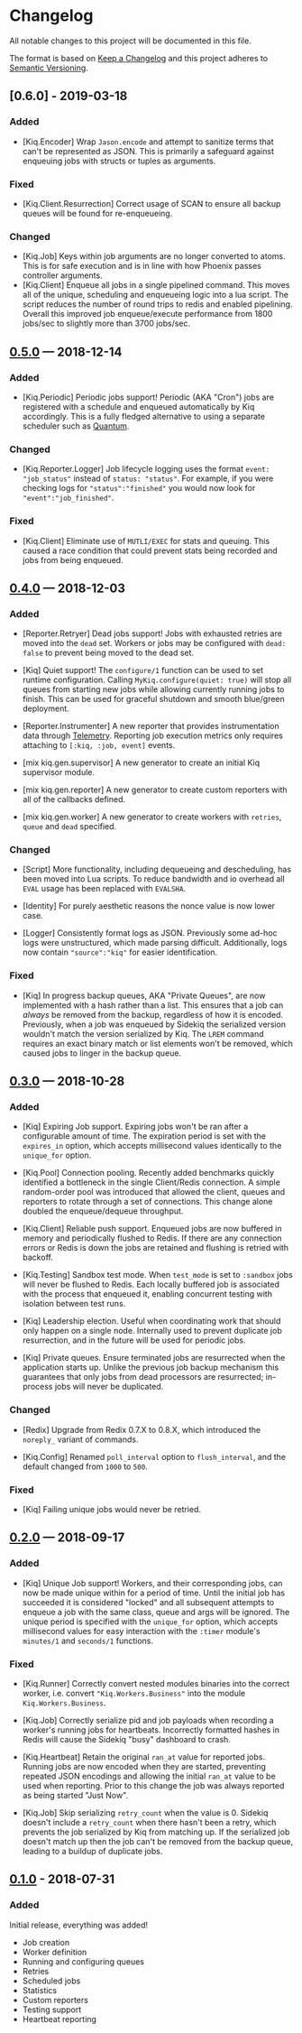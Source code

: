 # Changelog

All notable changes to this project will be documented in this file.

The format is based on [Keep a Changelog](http://keepachangelog.com/en/1.0.0/)
and this project adheres to [Semantic Versioning](http://semver.org/spec/v2.0.0.html).

## [0.6.0] - 2019-03-18

### Added

- [Kiq.Encoder] Wrap `Jason.encode` and attempt to sanitize terms that can't be
  represented as JSON. This is primarily a safeguard against enqueuing jobs with
  structs or tuples as arguments.

### Fixed

- [Kiq.Client.Resurrection] Correct usage of SCAN to ensure all backup queues
  will be found for re-enqueueing.

### Changed

- [Kiq.Job] Keys within job arguments are no longer converted to atoms. This is
  for safe execution and is in line with how Phoenix passes controller
  arguments.
- [Kiq.Client] Enqueue all jobs in a single pipelined command. This moves all of
  the unique, scheduling and enqueueing logic into a lua script. The script
  reduces the number of round trips to redis and enabled pipelining. Overall
  this improved job enqueue/execute performance from 1800 jobs/sec to slightly
  more than 3700 jobs/sec.

## [0.5.0] — 2018-12-14

### Added

- [Kiq.Periodic] Periodic jobs support! Periodic (AKA "Cron") jobs are
  registered with a schedule and enqueued automatically by Kiq accordingly.
  This is a fully fledged alternative to using a separate scheduler such as
  [Quantum][quantum].

[quantum]: https://github.com/quantum-elixir/quantum-core

### Changed

- [Kiq.Reporter.Logger] Job lifecycle logging uses the format `event:
  "job_status"` instead of `status: "status"`. For example, if you were checking
  logs for `"status":"finished"` you would now look for
  `"event":"job_finished"`.

### Fixed

- [Kiq.Client] Eliminate use of `MUTLI/EXEC` for stats and queuing. This caused
  a race condition that could prevent stats being recorded and jobs from being
  enqueued.

## [0.4.0] — 2018-12-03

### Added

- [Reporter.Retryer] Dead jobs support! Jobs with exhausted retries are moved
  into the `dead` set. Workers or jobs may be configured with `dead: false` to
  prevent being moved to the dead set.

- [Kiq] Quiet support! The `configure/1` function can be used to set runtime
  configuration. Calling `MyKiq.configure(quiet: true)` will stop all queues
  from starting new jobs while allowing currently running jobs to finish. This
  can be used for graceful shutdown and smooth blue/green deployment.

- [Reporter.Instrumenter] A new reporter that provides instrumentation data
  through [Telemetry](https://hexdocs.pm/telemetry). Reporting job execution
  metrics only requires attaching to `[:kiq, :job, event]` events.

- [mix kiq.gen.supervisor] A new generator to create an initial Kiq supervisor
  module.

- [mix kiq.gen.reporter] A new generator to create custom reporters with all of
  the callbacks defined.

- [mix kiq.gen.worker] A new generator to create workers with `retries`, `queue`
  and `dead` specified.

### Changed

- [Script] More functionality, including dequeueing and descheduling, has been
  moved into Lua scripts. To reduce bandwidth and io overhead all `EVAL` usage
  has been replaced with `EVALSHA`.

- [Identity] For purely aesthetic reasons the nonce value is now lower case.

- [Logger] Consistently format logs as JSON. Previously some ad-hoc logs were
  unstructured, which made parsing difficult. Additionally, logs now contain
  `"source":"kiq"` for easier identification.

### Fixed

- [Kiq] In progress backup queues, AKA "Private Queues", are now implemented
  with a hash rather than a list. This ensures that a job can _always_ be
  removed from the backup, regardless of how it is encoded. Previously, when a
  job was enqueued by Sidekiq the serialized version wouldn't match the
  version serialized by Kiq. The `LREM` command requires an exact binary match
  or list elements won't be removed, which caused jobs to linger in the backup
  queue.

## [0.3.0] — 2018-10-28

### Added

- [Kiq] Expiring Job support. Expiring jobs won't be ran after a configurable
  amount of time. The expiration period is set with the `expires_in` option,
  which accepts millisecond values identically to the `unique_for` option.

- [Kiq.Pool] Connection pooling. Recently added benchmarks quickly identified a
  bottleneck in the single Client/Redis connection. A simple random-order pool
  was introduced that allowed the client, queues and reporters to rotate through
  a set of connections. This change alone doubled the enqueue/dequeue
  throughput.

- [Kiq.Client] Reliable push support. Enqueued jobs are now buffered in memory
  and periodically flushed to Redis. If there are any connection errors or Redis
  is down the jobs are retained and flushing is retried with backoff.

- [Kiq.Testing] Sandbox test mode. When `test_mode` is set to `:sandbox` jobs
  will never be flushed to Redis. Each locally buffered job is associated with
  the process that enqueued it, enabling concurrent testing with isolation
  between test runs.

- [Kiq] Leadership election. Useful when coordinating work that should only
  happen on a single node. Internally used to prevent duplicate job
  resurrection, and in the future will be used for periodic jobs.

- [Kiq] Private queues. Ensure terminated jobs are resurrected when the
  application starts up. Unlike the previous job backup mechanism this
  guarantees that only jobs from dead processors are resurrected; in-process
  jobs will never be duplicated.

### Changed

- [Redix] Upgrade from Redix 0.7.X to 0.8.X, which introduced the `noreply_` variant of
  commands.

- [Kiq.Config] Renamed `poll_interval` option to `flush_interval`, and the
  default changed from `1000` to `500`.

### Fixed

- [Kiq] Failing unique jobs would never be retried.

## [0.2.0] — 2018-09-17

### Added

- [Kiq] Unique Job support! Workers, and their corresponding jobs, can now be
  made unique within for a period of time. Until the initial job has succeeded
  it is considered "locked" and all subsequent attempts to enqueue a job with
  the same class, queue and args will be ignored. The unique period is specified
  with the `unique_for` option, which accepts millisecond values for easy
  interaction with the `:timer` module's `minutes/1` and `seconds/1` functions.

### Fixed

- [Kiq.Runner] Correctly convert nested modules binaries into the correct
  worker, i.e.  convert `"Kiq.Workers.Business"` into the module
  `Kiq.Workers.Business`.

- [Kiq.Job] Correctly serialize pid and job payloads when recording a worker's
  running jobs for heartbeats. Incorrectly formatted hashes in Redis will cause
  the Sidekiq "busy" dashboard to crash.

- [Kiq.Heartbeat] Retain the original `ran_at` value for reported jobs. Running
  jobs are now encoded when they are started, preventing repeated JSON encodings
  and allowing the initial `ran_at` value to be used when reporting. Prior to
  this change the job was always reported as being started "Just Now".

- [Kiq.Job] Skip serializing `retry_count` when the value is 0. Sidekiq doesn't
  include a `retry_count` when there hasn't been a retry, which prevents the job
  serialized by Kiq from matching up. If the serialized job doesn't match up
  then the job can't be removed from the backup queue, leading to a buildup of
  duplicate jobs.

## [0.1.0] - 2018-07-31

### Added

Initial release, everything was added!

- Job creation
- Worker definition
- Running and configuring queues
- Retries
- Scheduled jobs
- Statistics
- Custom reporters
- Testing support
- Heartbeat reporting

[Unreleased]: https://github.com/sorentwo/kiq/compare/v0.1.0...HEAD
[0.1.0]: https://github.com/sorentwo/kiq/compare/e6106af2506...v0.1.0
[0.2.0]: https://github.com/sorentwo/kiq/compare/v0.1.0...v0.2.0
[0.3.0]: https://github.com/sorentwo/kiq/compare/v0.2.0...v0.3.0
[0.4.0]: https://github.com/sorentwo/kiq/compare/v0.3.0...v0.4.0
[0.5.0]: https://github.com/sorentwo/kiq/compare/v0.4.0...v0.5.0
